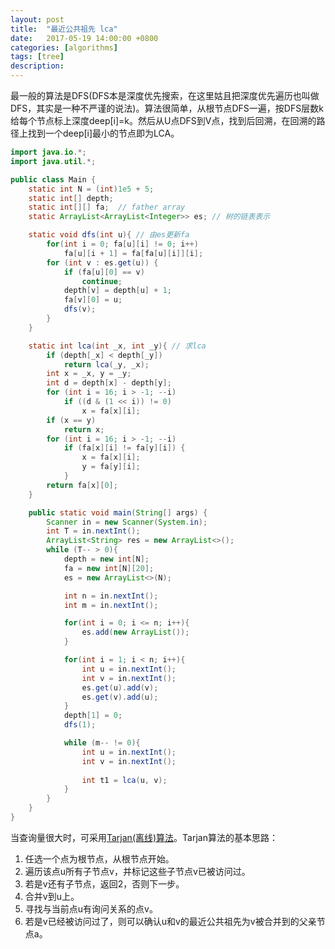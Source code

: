 ```yaml
---
layout: post
title:  "最近公共祖先 lca"
date:   2017-05-19 14:00:00 +0800
categories: [algorithms]
tags: [tree]
description: 
---
```


最一般的算法是DFS(DFS本是深度优先搜索，在这里姑且把深度优先遍历也叫做DFS，其实是一种不严谨的说法)。算法很简单，从根节点DFS一遍，按DFS层数k给每个节点标上深度deep[i]=k。然后从U点DFS到V点，找到后回溯，在回溯的路径上找到一个deep[i]最小的节点即为LCA。

~~~java
import java.io.*;
import java.util.*;

public class Main {
    static int N = (int)1e5 + 5;
    static int[] depth;
    static int[][] fa; 	// father array
    static ArrayList<ArrayList<Integer>> es; // 树的链表表示

    static void dfs(int u){	// 由es更新fa
        for(int i = 0; fa[u][i] != 0; i++)
            fa[u][i + 1] = fa[fa[u][i]][i];
        for (int v : es.get(u)) {
            if (fa[u][0] == v)
                continue;
            depth[v] = depth[u] + 1;
            fa[v][0] = u;
            dfs(v);
        }
    }

    static int lca(int _x, int _y){ // 求lca
        if (depth[_x] < depth[_y])
            return lca(_y, _x);
        int x = _x, y = _y;
        int d = depth[x] - depth[y];
        for (int i = 16; i > -1; --i)
            if ((d & (1 << i)) != 0)
                x = fa[x][i];
        if (x == y)
            return x;
        for (int i = 16; i > -1; --i)
            if (fa[x][i] != fa[y][i]) {
                x = fa[x][i];
                y = fa[y][i];
            }
        return fa[x][0];
    }

    public static void main(String[] args) {
        Scanner in = new Scanner(System.in);
        int T = in.nextInt();
        ArrayList<String> res = new ArrayList<>();
        while (T-- > 0){
            depth = new int[N];
            fa = new int[N][20];
            es = new ArrayList<>(N);

            int n = in.nextInt();
            int m = in.nextInt();

            for(int i = 0; i <= n; i++){
                es.add(new ArrayList());
            }

            for(int i = 1; i < n; i++){
                int u = in.nextInt();
                int v = in.nextInt();
                es.get(u).add(v);
                es.get(v).add(u);
            }
            depth[1] = 0;
            dfs(1);

            while (m-- != 0){
                int u = in.nextInt();
                int v = in.nextInt();
                
                int t1 = lca(u, v);
            }
        }
    }
}

~~~

当查询量很大时，可采用[Tarjan(离线)算法](http://www.cnblogs.com/JVxie/p/4854719.html)。Tarjan算法的基本思路：

1. 任选一个点为根节点，从根节点开始。
2. 遍历该点u所有子节点v，并标记这些子节点v已被访问过。
3. 若是v还有子节点，返回2，否则下一步。
4. 合并v到u上。
5. 寻找与当前点u有询问关系的点v。
6. 若是v已经被访问过了，则可以确认u和v的最近公共祖先为v被合并到的父亲节点a。


